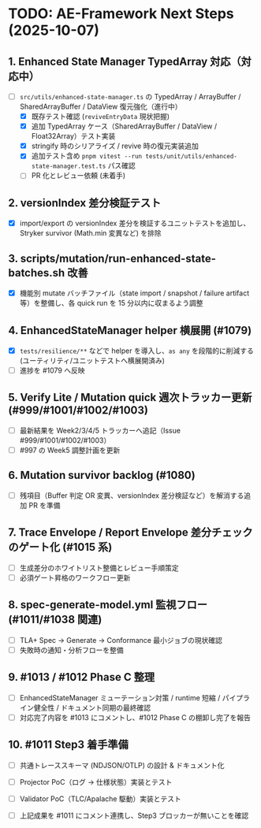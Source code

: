 # TODO: AE-Framework Next Steps (2025-10-07)

## 1. Enhanced State Manager TypedArray 対応（対応中）
- [ ] `src/utils/enhanced-state-manager.ts` の TypedArray / ArrayBuffer / SharedArrayBuffer / DataView 復元強化（進行中）
  - [x] 既存テスト確認 (`reviveEntryData` 現状把握)
  - [x] 追加 TypedArray ケース（SharedArrayBuffer / DataView / Float32Array）テスト実装
  - [x] stringify 時のシリアライズ / revive 時の復元実装追加
  - [x] 追加テスト含め `pnpm vitest --run tests/unit/utils/enhanced-state-manager.test.ts` パス確認
  - [ ] PR 化とレビュー依頼 (未着手)

## 2. versionIndex 差分検証テスト
- [x] import/export の versionIndex 差分を検証するユニットテストを追加し、Stryker survivor (Math.min 変異など) を排除

## 3. scripts/mutation/run-enhanced-state-batches.sh 改善
- [x] 機能別 mutate バッチファイル（state import / snapshot / failure artifact 等）を整備し、各 quick run を 15 分以内に収まるよう調整

## 4. EnhancedStateManager helper 横展開 (#1079)
- [x] `tests/resilience/**` などで helper を導入し、`as any` を段階的に削減する (ユーティリティ/ユニットテストへ横展開済み)
- [ ] 進捗を #1079 へ反映

## 5. Verify Lite / Mutation quick 週次トラッカー更新 (#999/#1001/#1002/#1003)
- [ ] 最新結果を Week2/3/4/5 トラッカーへ追記（Issue #999/#1001/#1002/#1003）
- [ ] #997 の Week5 調整計画を更新

## 6. Mutation survivor backlog (#1080)
- [ ] 残項目（Buffer 判定 OR 変異、versionIndex 差分検証など）を解消する追加 PR を準備

## 7. Trace Envelope / Report Envelope 差分チェックのゲート化 (#1015 系)
- [ ] 生成差分のホワイトリスト整備とレビュー手順策定
- [ ] 必須ゲート昇格のワークフロー更新

## 8. spec-generate-model.yml 監視フロー (#1011/#1038 関連)
- [ ] TLA+ Spec → Generate → Conformance 最小ジョブの現状確認
- [ ] 失敗時の通知・分析フローを整備

## 9. #1013 / #1012 Phase C 整理
- [ ] EnhancedStateManager ミューテーション対策 / runtime 短縮 / パイプライン健全性 / ドキュメント同期の最終確認
- [ ] 対応完了内容を #1013 にコメントし、#1012 Phase C の棚卸し完了を報告

## 10. #1011 Step3 着手準備
- [ ] 共通トレーススキーマ (NDJSON/OTLP) の設計 & ドキュメント化
- [ ] Projector PoC（ログ → 仕様状態）実装とテスト
- [ ] Validator PoC（TLC/Apalache 駆動）実装とテスト
- [ ] 上記成果を #1011 にコメント連携し、Step3 ブロッカーが無いことを確認

